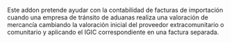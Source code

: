 Este addon pretende ayudar con la contabilidad de facturas de
importación cuando una empresa de tránsito de aduanas realiza una
valoración de mercancía cambiando la valoración inicial del proveedor
extracomunitario o comunitario y aplicando el IGIC correspondiente en
una factura separada.
